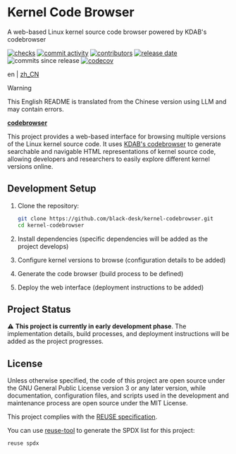 <!--
SPDX-FileCopyrightText: 2025 Chen Linxuan <me@black-desk.cn>

SPDX-License-Identifier: MIT
-->

# Kernel Code Browser

A web-based Linux kernel source code browser powered by KDAB's codebrowser

[![checks][badge-shields-io-checks]][actions]
[![commit activity][badge-shields-io-commit-activity]][commits]
[![contributors][badge-shields-io-contributors]][contributors]
[![release date][badge-shields-io-release-date]][releases]
![commits since release][badge-shields-io-commits-since-release]
[![codecov][badge-shields-io-codecov]][codecov]

[badge-shields-io-checks]:
  https://img.shields.io/github/check-runs/black-desk/kernel-codebrowser/master

[actions]: https://github.com/black-desk/kernel-codebrowser/actions

[badge-shields-io-commit-activity]:
  https://img.shields.io/github/commit-activity/w/black-desk/kernel-codebrowser/master

[commits]: https://github.com/black-desk/kernel-codebrowser/commits/master

[badge-shields-io-contributors]:
  https://img.shields.io/github/contributors/black-desk/kernel-codebrowser

[contributors]: https://github.com/black-desk/kernel-codebrowser/graphs/contributors

[badge-shields-io-release-date]:
  https://img.shields.io/github/release-date/black-desk/kernel-codebrowser

[releases]: https://github.com/black-desk/kernel-codebrowser/releases

[badge-shields-io-commits-since-release]:
  https://img.shields.io/github/commits-since/black-desk/kernel-codebrowser/latest

[badge-shields-io-codecov]:
  https://codecov.io/github/black-desk/kernel-codebrowser/graph/badge.svg?token=6TSVGQ4L9X
[codecov]: https://codecov.io/github/black-desk/kernel-codebrowser

en | [zh_CN](README.zh_CN.md)

> [!WARNING]
>
> This English README is translated from the Chinese version using LLM and may
> contain errors.

[**codebrowser**](https://black-desk.github.io/kernel-codebrowser)

This project provides a web-based interface for browsing multiple versions of the Linux kernel source code. It uses [KDAB's codebrowser](https://github.com/KDAB/codebrowser) to generate searchable and navigable HTML representations of kernel source code, allowing developers and researchers to easily explore different kernel versions online.

## Development Setup

1. Clone the repository:

   ```bash
   git clone https://github.com/black-desk/kernel-codebrowser.git
   cd kernel-codebrowser
   ```

2. Install dependencies (specific dependencies will be added as the project develops)

3. Configure kernel versions to browse (configuration details to be added)

4. Generate the code browser (build process to be defined)

5. Deploy the web interface (deployment instructions to be added)

## Project Status

⚠️ **This project is currently in early development phase**. The implementation details, build processes, and deployment instructions will be added as the project progresses.

## License

Unless otherwise specified, the code of this project are open source under the
GNU General Public License version 3 or any later version, while documentation,
configuration files, and scripts used in the development and maintenance process
are open source under the MIT License.

This project complies with the [REUSE specification].

You can use [reuse-tool](https://github.com/fsfe/reuse-tool) to generate the
SPDX list for this project:

```bash
reuse spdx
```

[REUSE specification]: https://reuse.software/spec-3.3/
